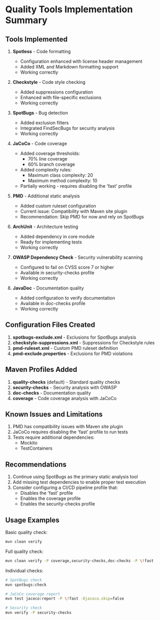 # Quality Tools Implementation Summary

## Tools Implemented

1. **Spotless** - Code formatting
   - Configuration enhanced with license header management
   - Added XML and Markdown formatting support
   - Working correctly

2. **Checkstyle** - Code style checking
   - Added suppressions configuration
   - Enhanced with file-specific exclusions
   - Working correctly

3. **SpotBugs** - Bug detection
   - Added exclusion filters
   - Integrated FindSecBugs for security analysis
   - Working correctly

4. **JaCoCo** - Code coverage
   - Added coverage thresholds:
     - 70% line coverage
     - 60% branch coverage
   - Added complexity rules:
     - Maximum class complexity: 20
     - Maximum method complexity: 10
   - Partially working - requires disabling the 'fast' profile

5. **PMD** - Additional static analysis
   - Added custom ruleset configuration
   - Current issue: Compatibility with Maven site plugin
   - Recommendation: Skip PMD for now and rely on SpotBugs

6. **ArchUnit** - Architecture testing
   - Added dependency in core module
   - Ready for implementing tests
   - Working correctly

7. **OWASP Dependency Check** - Security vulnerability scanning
   - Configured to fail on CVSS score 7 or higher
   - Available in security-checks profile
   - Working correctly

8. **JavaDoc** - Documentation quality
   - Added configuration to verify documentation
   - Available in doc-checks profile
   - Working correctly

## Configuration Files Created

1. **spotbugs-exclude.xml** - Exclusions for SpotBugs analysis
2. **checkstyle-suppressions.xml** - Suppressions for Checkstyle rules
3. **pmd-ruleset.xml** - Custom PMD ruleset definition
4. **pmd-exclude.properties** - Exclusions for PMD violations

## Maven Profiles Added

1. **quality-checks** (default) - Standard quality checks
2. **security-checks** - Security analysis with OWASP
3. **doc-checks** - Documentation quality
4. **coverage** - Code coverage analysis with JaCoCo

## Known Issues and Limitations

1. PMD has compatibility issues with Maven site plugin
2. JaCoCo requires disabling the 'fast' profile to run tests
3. Tests require additional dependencies:
   - Mockito
   - TestContainers

## Recommendations

1. Continue using SpotBugs as the primary static analysis tool
2. Add missing test dependencies to enable proper test execution
3. Consider configuring a CI/CD pipeline profile that:
   - Disables the 'fast' profile
   - Enables the coverage profile
   - Enables the security-checks profile

## Usage Examples

Basic quality check:
```bash
mvn clean verify
```

Full quality check:
```bash
mvn clean verify -P coverage,security-checks,doc-checks -P \!fast
```

Individual checks:
```bash
# SpotBugs check
mvn spotbugs:check

# JaCoCo coverage report
mvn test jacoco:report -P \!fast -Djacoco.skip=false

# Security check
mvn verify -P security-checks
```